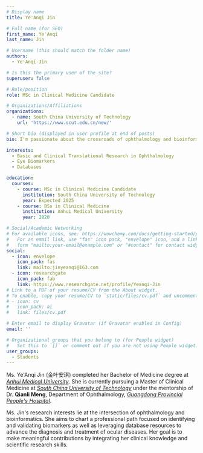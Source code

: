 ```yaml
---
# Display name
title: Ye'Anqi Jin

# Full name (for SEO)
first_name: Ye'Anqi
last_name: Jin

# Username (this should match the folder name)
authors:
  - Ye'Anqi-Jin

# Is this the primary user of the site?
superuser: false

# Role/position
role: MSc in Clinical Medicine Candidate

# Organizations/Affiliations
organizations:
  - name: South China University of Technology
    url: 'https://www.scut.edu.cn/new/'

# Short bio (displayed in user profile at end of posts)
bio: I'm passionate about the crossroads of ophthalmology and bioinformatics. My focus is on discovering and confirming biomarkers, and using databases to advance diagnosing and treating eye conditions. I aim to merge clinical insights with research skills for impactful contributions.

interests:
  - Basic and Clinical Translational Research in Ophthalmology
  - Eye Biomarkers
  - Databases

education:
  courses:
    - course: MSc in Clinical Medicine Candidate
      institution: South China University of Technology
      year: Expected 2025
    - course: BSs in Clinical Medicine
      institution: Anhui Medical University
      year: 2020

# Social/Academic Networking
# For available icons, see: https://wowchemy.com/docs/getting-started/page-builder/#icons
#   For an email link, use "fas" icon pack, "envelope" icon, and a link in the
#   form "mailto:your-email@example.com" or "#contact" for contact widget.
social:
  - icon: envelope
    icon_pack: fas
    link: mailto:jinyeanqi@163.com
  - icon: researchgate
    icon_pack: fab
    link: https://www.researchgate.net/profile/Yeanqi-Jin
# Link to a PDF of your resume/CV from the About widget.
# To enable, copy your resume/CV to `static/files/cv.pdf` and uncomment the lines below.
# - icon: cv
#   icon_pack: ai
#   link: files/cv.pdf

# Enter email to display Gravatar (if Gravatar enabled in Config)
email: ''

# Organizational groups that you belong to (for People widget)
#   Set this to `[]` or comment out if you are not using People widget.
user_groups:
  - Students
---
```


Ms. Ye'Anqi Jin (金叶安琪) completed her Bachelor of Medicine degree at [*Anhui Medical University*](https://www.ahmu.edu.cn/). She is currently pursuing a Master of Clinical Medicine at [*South China University of Technology*](https://www.scut.edu.cn/new/) under the mentorship of Dr. **Qianli Meng**, Department of Ophthalmology, [*Guangdong Provincial People's Hospital*](https://www.gdghospital.org.cn/en/).

Ms. Jin's research interests lie at the intersection of ophthalmology and bioinformatics. She aims to chart a professional path focused on identifying and validating biomarkers as well as leveraging database resources to advance the diagnosis and treatment of ocular diseases. Her goal is to make meaningful contributions by integrating her clinical knowledge and scientific research skills.
